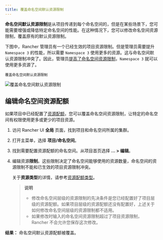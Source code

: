 ```yaml
---
title: 覆盖命名空间默认资源限制
---
```


**命名空间默认资源限制**是从项目传递到每个命名空间的，但是在某些场景下，您可能需要增强或降低特定命名空间的性能。在这种情况下，您可以修改命名空间资源限制，覆盖原有的默认资源限制。

下图中，Rancher 管理员有一个已经生效的项目资源限制。但是管理员需要提升 `Namespace 3` 的性能，所以需要 `Namespace 3` 使用更多的资源。这与命名空间默认资源限制冲突了。因此，管理员[提高了命名空间资源限制](/docs/cluster-admin/projects-and-namespaces/_index)，`Namespace 3` 就可以使用更多资源了。

<sup>覆盖命名空间默认资源限制</sup>

![覆盖命名空间默认资源限制](/img/rancher/rancher-resource-quota-override.svg)

## 编辑命名空间资源配额

如果项目中已经配置了[资源配额](/docs/project-admin/resource-quotas/_index)，您可以覆盖命名空间资源限制，让特定的命名空间有权限使用更多或更少的项目资源。

1. 访问 Rancher UI **全局** 页面，找到项目和命名空间所属的集群。

1. 打开主菜单，选择 **项目/命名空间**。

1. 找到需要配置资源配额的命名空间。从项目首页选择 **... > 编辑**。

1. 编辑资源**限制**。这些限制决定了命名空间能够使用的资源数量，命名空间的资源限制不能和已生效的项目资源限制冲突。

   关于**资源类型**的详情，请参考[资源配额类型](/docs/project-admin/resource-quotas/_index)。

   > **说明**
   >
   > - 修改命名空间层级的资源限制的先决条件是您已经配置好了项目层级的资源配额。如果项目层级的资源配额还没有配置好，上述关于如何修改命名空间层级的资源限制都不适用。
   > - 如果修改时输入的命名空间资源限制超过了项目资源限制，Rancher 不会允许您保存这次修改。

**结果：** 命名空间默认资源配额被覆盖。
